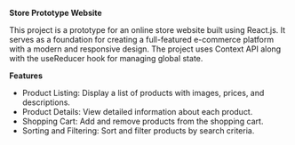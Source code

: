 **Store Prototype Website**

This project is a prototype for an online store website built using React.js. It serves as a foundation for creating a full-featured e-commerce platform with a modern and responsive design. The project uses Context API along with the useReducer hook for managing global state.

**Features**

- Product Listing: Display a list of products with images, prices, and descriptions.
- Product Details: View detailed information about each product.
- Shopping Cart: Add and remove products from the shopping cart.
- Sorting and Filtering: Sort and filter products by search criteria.

